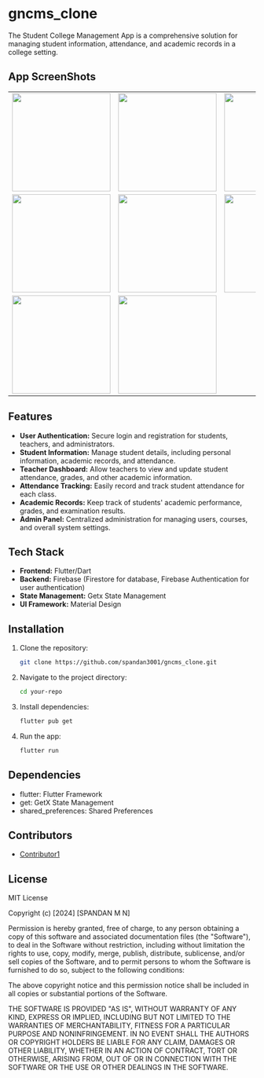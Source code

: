 # gncms_clone

The Student College Management App is a comprehensive solution for managing student information, attendance, and academic records in a college setting.

## App ScreenShots

<table>
  <tr>
    <td align="center"><img src="https://github.com/spandan3001/gncms_clone/assets/73657279/6ee6cb90-3f4e-41bc-8122-e22b9190f9dd" width="200"></td>
    <td align="center"><img src="https://github.com/spandan3001/gncms_clone/assets/73657279/c9cb9026-a51f-4901-9202-b344d8a6b5e8" width="200"></td>
    <td align="center"><img src="https://github.com/spandan3001/gncms_clone/assets/73657279/dd1a9aa9-88f1-4dc4-ad79-cb7652a38e64" width="200"></td>
    <td align="center"><img src="https://github.com/spandan3001/gncms_clone/assets/73657279/0170d85e-c1fe-44ce-8209-a0ce15a23ded" width="200"></td>
  </tr>
  <tr>
    <td align="center"><img src="https://github.com/spandan3001/gncms_clone/assets/73657279/af10d7d2-d29d-4917-b3c7-3e8a814f629a" width="200"></td>
    <td align="center"><img src="https://github.com/spandan3001/gncms_clone/assets/73657279/b86cf81a-ea43-4e42-a719-309f90989ece" width="200"></td>
    <td align="center"><img src="https://github.com/spandan3001/gncms_clone/assets/73657279/bd62e6e9-cb2a-4cac-9835-132ddb0ae34d" width="200"></td>
    <td align="center"><img src="https://github.com/spandan3001/gncms_clone/assets/73657279/2b351c8e-b2ee-4a95-9328-5059396c805b" width="200"></td>
  </tr>
  <tr>
    <td align="center"><img src="https://github.com/spandan3001/gncms_clone/assets/73657279/2f81bc03-08b5-4c53-8c2b-4c1a3dea6e0e" width="200"></td>
    <td align="center"><img src="https://github.com/spandan3001/gncms_clone/assets/73657279/d0806f73-a4c3-4133-8c62-81665a3658a8" width="200"></td>
  </tr>
</table>




## Features

- **User Authentication:** Secure login and registration for students, teachers, and administrators.
- **Student Information:** Manage student details, including personal information, academic records, and attendance.
- **Teacher Dashboard:** Allow teachers to view and update student attendance, grades, and other academic information.
- **Attendance Tracking:** Easily record and track student attendance for each class.
- **Academic Records:** Keep track of students' academic performance, grades, and examination results.
- **Admin Panel:** Centralized administration for managing users, courses, and overall system settings.

## Tech Stack

- **Frontend:** Flutter/Dart
- **Backend:** Firebase (Firestore for database, Firebase Authentication for user authentication)
- **State Management:** Getx State Management
- **UI Framework:** Material Design

## Installation

1. Clone the repository:

   ```bash
   git clone https://github.com/spandan3001/gncms_clone.git
   ```
2. Navigate to the project directory:
    ```bash
   cd your-repo
   ```
3. Install dependencies:
    ```bash
    flutter pub get
    ```
4. Run the app:
    ```bash
   flutter run
   ```

## Dependencies

- flutter: Flutter Framework
- get: GetX State Management
- shared_preferences: Shared Preferences




## Contributors

- [Contributor1](https://github.com/spandan3001)

## License

MIT License

Copyright (c) [2024] [SPANDAN M N]

Permission is hereby granted, free of charge, to any person obtaining a copy
of this software and associated documentation files (the "Software"), to deal
in the Software without restriction, including without limitation the rights
to use, copy, modify, merge, publish, distribute, sublicense, and/or sell
copies of the Software, and to permit persons to whom the Software is
furnished to do so, subject to the following conditions:

The above copyright notice and this permission notice shall be included in all
copies or substantial portions of the Software.

THE SOFTWARE IS PROVIDED "AS IS", WITHOUT WARRANTY OF ANY KIND, EXPRESS OR
IMPLIED, INCLUDING BUT NOT LIMITED TO THE WARRANTIES OF MERCHANTABILITY,
FITNESS FOR A PARTICULAR PURPOSE AND NONINFRINGEMENT. IN NO EVENT SHALL THE
AUTHORS OR COPYRIGHT HOLDERS BE LIABLE FOR ANY CLAIM, DAMAGES OR OTHER
LIABILITY, WHETHER IN AN ACTION OF CONTRACT, TORT OR OTHERWISE, ARISING FROM,
OUT OF OR IN CONNECTION WITH THE SOFTWARE OR THE USE OR OTHER DEALINGS IN THE
SOFTWARE.
